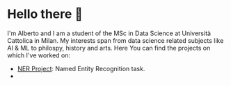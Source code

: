 # Hello there 🫡
I'm Alberto and I am a student of the MSc in Data Science at Università Cattolica in Milan. 
My interests span from data science related subjects like AI & ML to philospy, history and arts.
Here You can find the projects on which I've worked on:
  - [NER Project](https://github.com/MicheleGiambelli/PlotTwisters-Project): Named Entity Recognition task.
  - 
